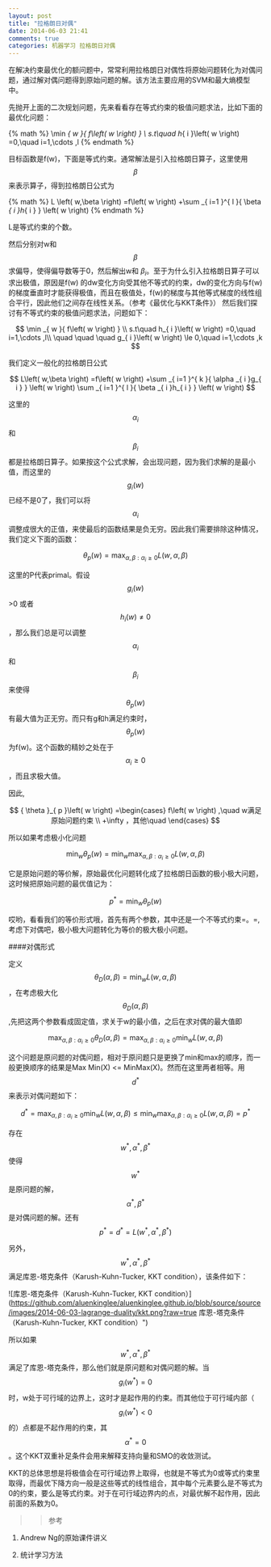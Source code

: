 ```yaml
---
layout: post
title: "拉格朗日对偶"
date: 2014-06-03 21:41
comments: true
categories: 机器学习 拉格朗日对偶
---
```


在解决约束最优化的额问题中，常常利用拉格朗日对偶性将原始问题转化为对偶问题，通过解对偶问题得到原始问题的解。该方法主要应用的SVM和最大熵模型中。

先抛开上面的二次规划问题，先来看看存在等式约束的极值问题求法，比如下面的最优化问题：

{% math %}
\min _{ w }{ f\left( w \right)  } \\ s.t\quad h_{ i }\left( w \right) =0,\quad i=1,\cdots ,l
{% endmath %}
         
目标函数是f(w)，下面是等式约束。通常解法是引入拉格朗日算子，这里使用$$\beta$$来表示算子，得到拉格朗日公式为

<!-- more -->

{% math %}
L \left( w,\beta  \right) =f\left( w \right) +\sum _{ i=1 }^{ l }{ \beta _{ i }h_{ i } } \left( w \right) 
{% endmath %}

 L是等式约束的个数。

然后分别对w和 $$\beta$$求偏导，使得偏导数等于0，然后解出w和 $\beta_i$。至于为什么引入拉格朗日算子可以求出极值，原因是f(w)
的dw变化方向受其他不等式的约束，dw的变化方向与f(w)的梯度垂直时才能获得极值，而且在极值处，f(w)的梯度与其他等式梯度的线性组合平行，因此他们之间存在线性关系。（参考《最优化与KKT条件》）
然后我们探讨有不等式约束的极值问题求法，问题如下：

$$
\min _{ w }{ f\left( w \right)  } \\ 
s.t\quad h_{ i }\left( w \right) =0,\quad i=1,\cdots ,l\\ 
\quad \quad \quad g_{ i }\left( w \right) \le 0,\quad i=1,\cdots ,k
$$

我们定义一般化的拉格朗日公式

$$
L\left( w,\beta  \right) =f\left( w \right) +\sum _{ i=1 }^{ k }{ \alpha _{ i }g_{ i } } \left( w \right) \sum _{ i=1 }^{ l }{ \beta _{ i }h_{ i } } \left( w \right) 
$$
 
这里的$$\alpha _{ i } $$和$$\beta _{ i } $$ 都是拉格朗日算子。如果按这个公式求解，会出现问题，因为我们求解的是最小值，而这里的 $$g_{ i } \left( w \right) $$已经不是0了，我们可以将 $$\alpha _{ i } $$调整成很大的正值，来使最后的函数结果是负无穷。因此我们需要排除这种情况，我们定义下面的函数：

$$
{ \theta  }_{p  }\left( w \right) =\max _{ \alpha ,\beta :{ \alpha  }_{ i }\ge 0 }{ L\left( w,\alpha ,\beta  \right)  } 
$$

这里的P代表primal。假设$$g_{ i }\left( w \right)$$ >0 或者$$h_{ i }\left( w \right) \neq 0$$ ，那么我们总是可以调整 $$\alpha_i$$和$$\beta_i$$ 来使得$$ { \theta  }_{ p  }\left( w \right)$$有最大值为正无穷。而只有g和h满足约束时，$$ { \theta  }_{ p }\left( w \right)$$ 为f(w)。这个函数的精妙之处在于 $$\alpha_i \ge 0$$，而且求极大值。

因此,

$$
{ \theta  }_{ p  }\left( w \right) =\begin{cases} f\left( w \right) ,\quad w满足原始问题约束 \\ +\infty ，其他\quad  \end{cases}
$$

所以如果考虑极小化问题

$$
{ \min _{ w }{ { \theta  }_{p  }\left( w \right)  }  }={ \min _{ w }{ \max _{ \alpha ,\beta :{ \alpha  }_{ i }\ge 0 }{ L\left( w,\alpha ,\beta  \right)  }  }  }
$$

它是原始问题的等价解，原始最优化问题转化成了拉格朗日函数的极小极大问题，这时候把原始问题的最优值记为：

$$
{ p }^{ \ast  }=\min _{ w }{ { \theta  }_{ p }\left( w \right)  } 
$$

哎哟，看看我们的等价形式哦，首先有两个参数，其中还是一个不等式约束=。=,考虑下对偶吧，极小极大问题转化为等价的极大极小问题。

####对偶形式

定义$${ \theta  }_{ D }\left( \alpha ,\beta  \right) =\min _{ w }{ L\left( w,\alpha ,\beta  \right)  } $$，在考虑极大化$${ \theta  }_{ D }\left( \alpha ,\beta  \right) $$,先把这两个参数看成固定值，求关于w的最小值，之后在求对偶的最大值即

$$
\max _{ \alpha ,\beta :{ \alpha  }_{ i }\ge 0 }{ { \theta  }_{ D }\left( \alpha ,\beta  \right)  } =\max _{ \alpha ,\beta :{ \alpha  }_{ i }\ge 0 }{ \min _{ w }{ L\left( w,\alpha ,\beta  \right)  }  } 
$$

 这个问题是原问题的对偶问题，相对于原问题只是更换了min和max的顺序，而一般更换顺序的结果是Max Min(X) <= MinMax(X)。然而在这里两者相等。用$${ d }^{ \ast  }$$ 来表示对偶问题如下：

$$
{ d }^{ \ast  }=\max _{ \alpha ,\beta :{ \alpha  }_{ i }\ge 0 }{ \min _{ w }{ L\left( w,\alpha ,\beta  \right)  }  } \le { \min _{ w }{ \max _{ \alpha ,\beta :{ \alpha  }_{ i }\ge 0 }{ L\left( w,\alpha ,\beta  \right)  }  }  }={ p }^{ \ast  }
 $$

 存在 $${ w }^{ \ast  },{ \alpha }^{ \ast  },{ \beta }^{ \ast  }$$ 使得$${ w }^{ \ast  }$$是原问题的解，$${ \alpha }^{ \ast  },{ \beta }^{ \ast  }$$  是对偶问题的解。还有 $${ p }^{ \ast  }={ d}^{ \ast  } = L({ w }^{ \ast  },{ \alpha }^{ \ast  },{ \beta }^{ \ast  })$$ 

 另外，  $${ w }^{ \ast  },{ \alpha }^{ \ast  },{ \beta }^{ \ast  }$$ 满足库恩-塔克条件（Karush-Kuhn-Tucker, KKT condition），该条件如下：

![库恩-塔克条件（Karush-Kuhn-Tucker, KKT condition）](https://github.com/aluenkinglee/aluenkinglee.github.io/blob/source/source/images/2014-06-03-lagrange-duality/kkt.png?raw=true 库恩-塔克条件（Karush-Kuhn-Tucker, KKT condition）")

 所以如果 $${ w }^{ \ast  },{ \alpha }^{ \ast  },{ \beta }^{ \ast  }$$  满足了库恩-塔克条件，那么他们就是原问题和对偶问题的解。当$$g_{i}(w^{ \ast  })=0$$ 时，w处于可行域的边界上，这时才是起作用的约束。而其他位于可行域内部（ $$g_{i}(w^{ \ast  })<0$$ 的）点都是不起作用的约束，其 $${ \alpha }^{ \ast  }=0$$。这个KKT双重补足条件会用来解释支持向量和SMO的收敛测试。

 KKT的总体思想是将极值会在可行域边界上取得，也就是不等式为0或等式约束里取得，而最优下降方向一般是这些等式的线性组合，其中每个元素要么是不等式为0的约束，要么是等式约束。对于在可行域边界内的点，对最优解不起作用，因此前面的系数为0。


>> 参考

1. Andrew Ng的原始课件讲义

2. 统计学习方法